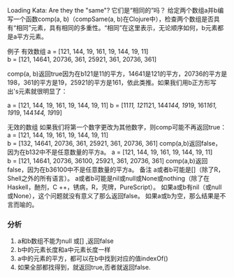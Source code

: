 Loading Kata: Are they the "same"?
它们是“相同的”吗？
给定两个数组a并b编写一个函数comp(a, b)（compSame(a, b)在Clojure中），检查两个数组是否具有“相同”元素，具有相同的多重性。“相同”在这里表示，无论顺序如何，b元素都是a平方元素。

例子
有效数组
a = [121, 144, 19, 161, 19, 144, 19, 11]  
b = [121, 14641, 20736, 361, 25921, 361, 20736, 361]

comp(a, b)返回true因为在b121是11的平方，14641是121的平方，20736的平方是198，361的平方是19，25921的平方是161，依此类推。如果我们用b正方形写出's元素就很明显了：

a = [121, 144, 19, 161, 19, 144, 19, 11] 
b = [11*11, 121*121, 144*144, 19*19, 161*161, 19*19, 144*144, 19*19]

无效的数组
如果我们将第一个数字更改为其他数字，则comp可能不再返回true：
a = [121, 144, 19, 161, 19, 144, 19, 11]  
b = [132, 14641, 20736, 361, 25921, 361, 20736, 361]
comp(a,b)返回false，因为在b132中不是任意数量的平方a。
a = [121, 144, 19, 161, 19, 144, 19, 11]  
b = [121, 14641, 20736, 36100, 25921, 361, 20736, 361]
comp(a,b)返回false，因为在b36100中不是任意数量的平方a。
备注
a或者b可能是[]（除了R，Shell之外的所有语言）。 a或者b可能是nil或null或None或nothing（除了在Haskell，酏剂，C ++，锈病，R，壳牌，PureScript）。
如果a或b有nil（或null或None），这个问题就没有意义了那么返回false。
如果a或b为空，那么结果是不言而喻的。


### 分析
1. a和b数组不能为null 或[] ,返回false
2. b中的元素长度和a中元素长度一样
3. a中的元素的平方，都可以在b中找到对应的值indexOf()
4. 如果全部都找得到，就返回true,否者就返回false.